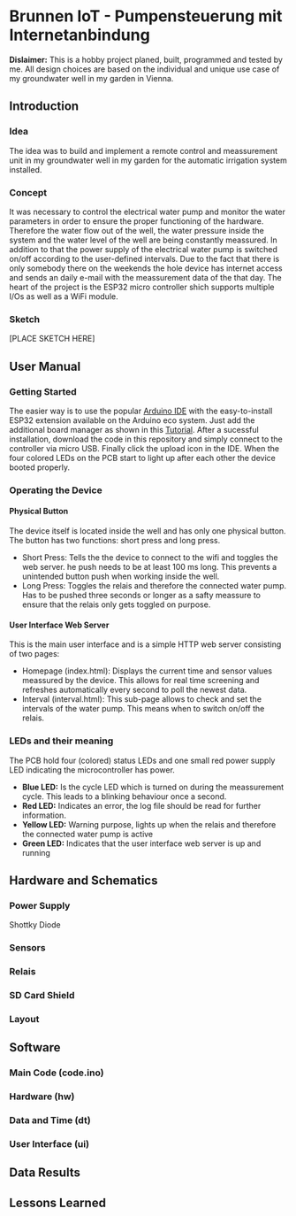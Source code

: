 # Brunnen IoT - Pumpensteuerung mit Internetanbindung
**Dislaimer:** This is a hobby project planed, built, programmed and tested by me. All design choices are based on the individual and unique use case of my groundwater well in my garden in Vienna. 
## Introduction
### Idea
The idea was to build and implement a remote control and meassurement unit in my groundwater well in my garden for the automatic irrigation system installed.
### Concept
It was necessary to control the electrical water pump and monitor the water parameters in order to ensure the proper functioning of the hardware. Therefore the water flow out of the well, the water pressure inside the system and the water level of the well are being constantly meassured. In addition to that the power supply of the electrical water pump is switched on/off according to the user-defined intervals.  Due to the fact that there is only somebody there on the weekends the hole device has internet access and sends an daily e-mail with the meassurement data of the that day. The heart of the project is the ESP32 micro controller shich supports multiple I/Os as well as a WiFi module.
### Sketch
[PLACE SKETCH HERE]


## User Manual
### Getting Started
The easier way is to use the popular [Arduino IDE](https://www.arduino.cc/en/software) with the easy-to-install ESP32 extension available on the Arduino eco system. Just add the additional board manager as shown in this [Tutorial](https://randomnerdtutorials.com/installing-the-esp32-board-in-arduino-ide-windows-instructions/). After a sucessful installation, download the code in this repository and simply connect to the controller via micro USB. Finally click the upload icon in the IDE. When the four colored LEDs on the PCB start to light up after each other the device booted properly.
### Operating the Device
#### Physical Button
The device itself is located inside the well and has only one physical button. The button has two functions: short press and long press.
- Short Press: Tells the the device to connect to the wifi and toggles the web server. he push needs to be at least 100 ms long. This prevents a unintended button push when working inside the well.
- Long Press: Toggles the relais and therefore the connected water pump. Has to be pushed three seconds or longer as a safty meassure to ensure that the relais only gets toggled on purpose. 
#### User Interface Web Server
This is the main user interface and is a simple HTTP web server consisting of two pages:
- Homepage (index.html): Displays the current time and sensor values meassured by the device. This allows for real time screening and refreshes automatically every second to poll the newest data.
- Interval (interval.html): This sub-page allows to check and set the intervals of the water pump. This means when to switch on/off the relais.
### LEDs and their meaning
The PCB hold four (colored) status LEDs and one small red power supply LED indicating the microcontroller has power.
- **Blue LED:** Is the cycle LED which is turned on during the meassurement cycle. This leads to a blinking behaviour once a second.
- **Red LED:** Indicates an error, the log file should be read for further information.
- **Yellow LED:** Warning purpose, lights up when the relais and therefore the connected water pump is active
- **Green LED:** Indicates that the user interface web server is up and running


## Hardware and Schematics
### Power Supply
Shottky Diode
### Sensors
### Relais
### SD Card Shield
### Layout

## Software
### Main Code (code.ino)
### Hardware (hw)
### Data and Time (dt)
### User Interface (ui)

## Data Results
## Lessons Learned
